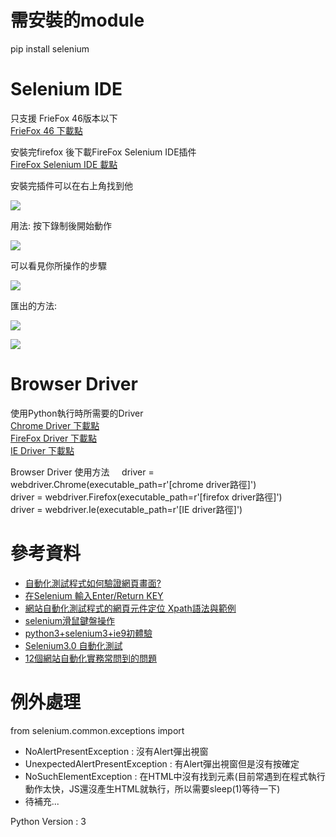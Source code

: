 # 需安裝的module   
pip install selenium

# Selenium IDE   
只支援 FrieFox 46版本以下  
[FrieFox 46 下載點](https://drive.google.com/file/d/1tA9KgcimG6Jd7IdM8jCuYDFp9jrkLhP0/view?usp=sharing)    

安裝完firefox 後下載FireFox Selenium IDE插件  
[FireFox Selenium IDE 載點](https://addons.mozilla.org/zh-TW/firefox/addon/selenium-ide/)  

安裝完插件可以在右上角找到他

![](https://imgur.com/PXGcmtJ.jpg)

用法: 按下錄制後開始動作

![](https://imgur.com/Xqc0FQ5.jpg)

可以看見你所操作的步驟

![](https://imgur.com/V1zPHxc.jpg)

匯出的方法:

![](https://imgur.com/WrRNPAG.jpg)


![](https://imgur.com/6xz9vvU.jpg)

# Browser Driver
使用Python執行時所需要的Driver  
[Chrome Driver 下載點](https://drive.google.com/open?id=15JumKkpBaJcINOWdcx5ml3mr-Yvb4sKQ)  
[FireFox Driver 下載點](https://drive.google.com/open?id=12UWnd0EKUnbUe-Mq1G3qeqaSArUUs2Ly)  
[IE Driver 下載點](https://drive.google.com/open?id=1Zc8GHcxFKZB6OSHnPS8JP5wjYIrCjsUv)  

Browser Driver 使用方法    
driver = webdriver.Chrome(executable_path=r'[chrome driver路徑]')    
driver = webdriver.Firefox(executable_path=r'[firefox driver路徑]')    
driver = webdriver.Ie(executable_path=r'[IE driver路徑]')    

# 參考資料   
* [自動化測試程式如何驗證網頁畫面?](https://www.qa-knowhow.com/?p=2431)      
* [在Selenium 輸入Enter/Return KEY](https://ask.helplib.com/selenium/post_357327)    
* [網站自動化測試程式的網頁元件定位 Xpath語法與範例](https://www.qa-knowhow.com/?p=2164)       
* [selenium滑鼠鍵盤操作](http://m.jb51.net/article/92682.htm)      
* [python3+selenium3+ie9初體驗](http://blog.csdn.net/s740556472/article/details/78150666)    
* [Selenium3.0 自動化測試](http://www.cnblogs.com/fnng/p/5932224.html)    
* [12個網站自動化實務常問到的問題](https://www.qa-knowhow.com/?p=1954)   

# 例外處理    
from selenium.common.exceptions import 
* NoAlertPresentException : 沒有Alert彈出視窗    
* UnexpectedAlertPresentException : 有Alert彈出視窗但是沒有按確定    
* NoSuchElementException : 在HTML中沒有找到元素(目前常遇到在程式執行動作太快，JS還沒產生HTML就執行，所以需要sleep(1)等待一下)    
* 待補充...

Python Version : 3
